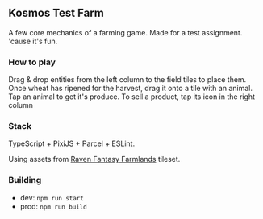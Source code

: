 ## Kosmos Test Farm

A few core mechanics of a farming game. Made for a test assignment. 'cause it's fun.

### How to play

Drag & drop entities from the left column to the field tiles to place them.
Once wheat has ripened for the harvest, drag it onto a tile with an animal.
Tap an animal to get it's produce.
To sell a product, tap its icon in the right column

### Stack

TypeScript + PixiJS + Parcel + ESLint.

Using assets from [Raven Fantasy Farmlands](https://clockworkraven.itch.io/raven-fantasy-pixel-art-tileset-farmlands) tileset.

### Building

* dev: `npm run start`
* prod: `npm run build`

